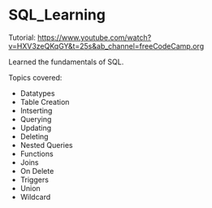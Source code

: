 # SQL_Learning

Tutorial: https://www.youtube.com/watch?v=HXV3zeQKqGY&t=25s&ab_channel=freeCodeCamp.org

Learned the fundamentals of SQL.

Topics covered:
  - Datatypes
  - Table Creation
  - Intserting
  - Querying
  - Updating
  - Deleting
  - Nested Queries
  - Functions
  - Joins
  - On Delete
  - Triggers
  - Union
  - Wildcard
